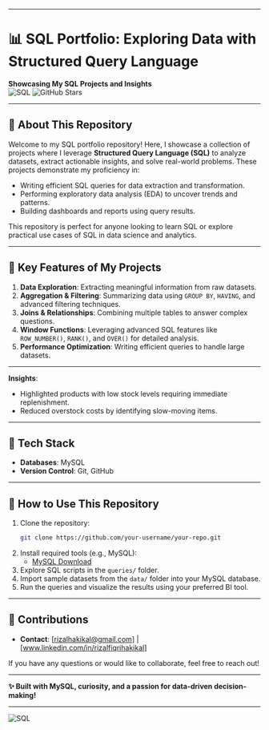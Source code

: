 
---

# 📊 **SQL Portfolio: Exploring Data with Structured Query Language**  
**Showcasing My SQL Projects and Insights**  
![SQL](https://img.shields.io/badge/SQL-MySQL-blue?logo=mysql) ![GitHub Stars](https://img.shields.io/github/stars/rizalhakikal/SQL-Project?style=social)

---

## 📌 **About This Repository**  
Welcome to my SQL portfolio repository! Here, I showcase a collection of projects where I leverage **Structured Query Language (SQL)** to analyze datasets, extract actionable insights, and solve real-world problems. These projects demonstrate my proficiency in:  
- Writing efficient SQL queries for data extraction and transformation.  
- Performing exploratory data analysis (EDA) to uncover trends and patterns.  
- Building dashboards and reports using query results.  

This repository is perfect for anyone looking to learn SQL or explore practical use cases of SQL in data science and analytics.

---

## 🌟 **Key Features of My Projects**  
1. **Data Exploration**: Extracting meaningful information from raw datasets.  
2. **Aggregation & Filtering**: Summarizing data using `GROUP BY`, `HAVING`, and advanced filtering techniques.  
3. **Joins & Relationships**: Combining multiple tables to answer complex questions.  
4. **Window Functions**: Leveraging advanced SQL features like `ROW_NUMBER()`, `RANK()`, and `OVER()` for detailed analysis.  
5. **Performance Optimization**: Writing efficient queries to handle large datasets.  

---

**Insights**:  
- Highlighted products with low stock levels requiring immediate replenishment.  
- Reduced overstock costs by identifying slow-moving items.  

---

## 🚀 **Tech Stack**  
- **Databases**: MySQL   
- **Version Control**: Git, GitHub  

---

## 📝 **How to Use This Repository**  
1. Clone the repository:  
   ```bash
   git clone https://github.com/your-username/your-repo.git
   ```
2. Install required tools (e.g., MySQL):  
   - [MySQL Download](https://dev.mysql.com/downloads/)  
3. Explore SQL scripts in the `queries/` folder.  
4. Import sample datasets from the `data/` folder into your MySQL database.  
5. Run the queries and visualize the results using your preferred BI tool.  

---

## 🌱 **Contributions**   
- **Contact**: [rizalhakikal@gmail.com] | [www.linkedin.com/in/rizalfiqrihakikal]  

If you have any questions or would like to collaborate, feel free to reach out!  

---

**✨ Built with MySQL, curiosity, and a passion for data-driven decision-making!**  

---


![SQL](https://img.shields.io/badge/SQL-MySQL-blue?logo=mysql)

